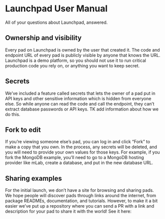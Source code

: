 # Launchpad User Manual

All of your questions about Launchpad, answered.

## Ownership and visibility

Every pad on Launchpad is owned by the user that created it. The code and endpoint URL of every pad is publicly visible by anyone that knows the URL. Launchpad is a demo platform, so you should not use it to run critical production code you rely on, or anything you want to keep secret.

## Secrets

We’ve included a feature called secrets that lets the owner of a pad put in API keys and other sensitive information which is hidden from everyone else. So while anyone can read the code and call the endpoint, they can’t extract database passwords or API keys. TK add information about how we do this.

## Fork to edit

If you’re viewing someone else’s pad, you can log in and click “Fork” to make a copy that you own. In the process, any secrets will be deleted, and you will need to provide your own values for those keys. For example, if you fork the MongoDB example, you’ll need to go to a MongoDB hosting provider like mLab, create a database, and put in the new database URL.

## Sharing examples

For  the initial launch, we don’t have a site for browsing and sharing pads. We hope people will discover pads through links around the internet, from package READMEs, documentation, and tutorials. However, to make it a bit easier we’ve put up a repository where you can send a PR with a link and description for your pad to share it with the world! See it here:
